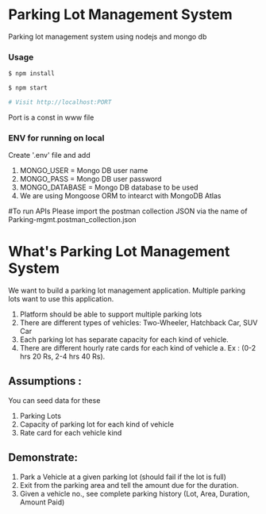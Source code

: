# Parking Lot Management System

Parking lot management system using nodejs and mongo db


### Usage

```sh
$ npm install
```

```sh
$ npm start

# Visit http://localhost:PORT 
```
Port is a const in www file

### ENV for running on local

Create '.env' file and add
1.  MONGO_USER =  Mongo DB user name
2.  MONGO_PASS = Mongo DB user password
3.  MONGO_DATABASE = Mongo DB database to be used
4.  We are using Mongoose ORM to intearct with MongoDB Atlas

#To run APIs
Please import the postman collection JSON via the name of Parking-mgmt.postman_collection.json

# What's Parking Lot Management System
We want to build a parking lot management application. Multiple parking lots want to use this
application.
1. Platform should be able to support multiple parking lots
2. There are different types of vehicles: Two-Wheeler, Hatchback Car, SUV Car
3. Each parking lot has separate capacity for each kind of vehicle.
4. There are different hourly rate cards for each kind of vehicle
a. Ex : (0-2 hrs 20 Rs, 2-4 hrs 40 Rs).

## Assumptions :
You can seed data for these
1. Parking Lots
2. Capacity of parking lot for each kind of vehicle
3. Rate card for each vehicle kind

## Demonstrate:
1. Park a Vehicle at a given parking lot (should fail if the lot is full)
2. Exit from the parking area and tell the amount due for the duration.
3. Given a vehicle no., see complete parking history (Lot, Area, Duration, Amount Paid)


